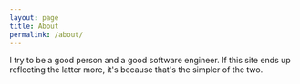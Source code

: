 ```yaml
---
layout: page
title: About
permalink: /about/
---
```


I try to be a good person and a good software engineer. If this site ends up 
reflecting the latter more, it's because that's the simpler of the two.
